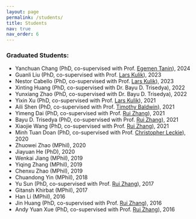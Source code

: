 ```yaml
---
layout: page
permalink: /students/
title: Students
nav: true
nav_order: 6
---
```


### Graduated Students:

* Yanchuan Chang (PhD, co-supervised with Prof. [Egemen Tanin](https://findanexpert.unimelb.edu.au/profile/22513-egemen-tanin)), 2024
* Guanli Liu (PhD, co-supervised with Prof. [Lars Kulik](https://findanexpert.unimelb.edu.au/profile/97563-lars-kulik)), 2023
* Nestor Cabello (PhD, co-supervised with Prof. [Lars Kulik](https://findanexpert.unimelb.edu.au/profile/97563-lars-kulik)), 2023
* Xinting Huang (PhD, co-supervised with Dr. Bayu D. Trisedya), 2022
* Yunxiang Zhao (PhD, co-supervised with Dr. Bayu D. Trisedya), 2022
* Yixin Xu (PhD, co-supervised with Prof. [Lars Kulik](https://findanexpert.unimelb.edu.au/profile/97563-lars-kulik)), 2021
* Aili Shen (PhD, co-supervised with Prof. [Timothy Baldwin](https://findanexpert.unimelb.edu.au/profile/28799-tim-baldwin)), 2021
* Yimeng Dai (PhD, co-supervised with Prof. [Rui Zhang](http://www.ruizhang.info/)), 2021
* Bayu D. Trisedya (PhD, co-supervised with Prof. [Rui Zhang](http://www.ruizhang.info/)), 2021
* Xiaojie Wang (PhD, co-supervised with Prof. [Rui Zhang](http://www.ruizhang.info/)), 2021
* Minh Tuan Doan (PhD, co-supervised with Prof. [Christopher Leckie](https://findanexpert.unimelb.edu.au/profile/6335-christopher-leckie)), 2020
* Zhuowei Zhao (MPhil), 2020
* Jiayuan He (PhD), 2020
* Wenkai Jiang (MPhil), 2019
* Yiqing Zhang (MPhil), 2019
* Chenxu Zhao (MPhil), 2019
* Chuandong Yin (MPhil), 2018
* Yu Sun (PhD, co-supervised with Prof. [Rui Zhang](http://www.ruizhang.info/)), 2017
* Gitansh Khirbat (MPhil), 2017
* Han Li (MPhil), 2016
* Jin Huang (PhD, co-supervised with Prof. [Rui Zhang](http://www.ruizhang.info/)), 2016
* Andy Yuan Xue (PhD, co-supervised with Prof. [Rui Zhang](http://www.ruizhang.info/)), 2016